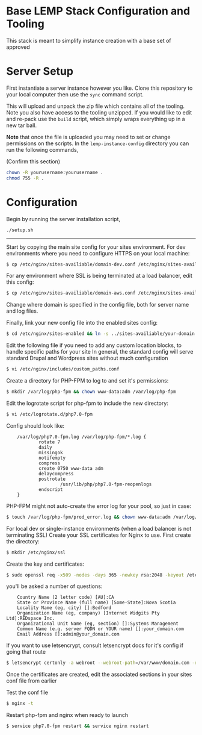 # Base LEMP Stack Configuration and Tooling
This stack is meant to simplify instance creation with a base
set of approved

# Server Setup
First instantiate a server instance however you like. Clone this repository
to your local computer then use the `sync` command script.

This will upload and unpack the zip file which contains all of the tooling. Note
you also have access to the tooling unzipped. If you would like to edit and re-pack
use the `build` script, which simply wraps everything up in a new tar ball.

**Note** that once the file is uploaded you may need to set or change permissions
on the scripts. In the `lemp-instance-config` directory you can run the following
commands,

(Confirm this section)
```sh
chown -R yourusername:yourusername .
chmod 755 -R .
```

# Configuration
Begin by running the server installation script,

```
./setup.sh
```

-----------
Start by copying the main site config for your sites environment.
For dev environments where you need to configure HTTPS on your local machine:
```sh
$ cp /etc/nginx/sites-availiable/domain-dev.conf /etc/nginx/sites-availiable/your-domain.conf && vi /etc/nginx/sites-availiable/your-domain.conf
```
For any environment where SSL is being terminated at a load balancer, edit this config:
```sh
$ cp /etc/nginx/sites-availiable/domain-aws.conf /etc/nginx/sites-availiable/your-domain.conf && vi /etc/nginx/sites-availiable/your-domain.conf
```

Change where domain is specified in the config file, both for server name and log files.


Finally, link your new config file into the enabled sites config:
```sh
$ cd /etc/nginx/sites-enabled && ln -s ../sites-availiable/your-domain.conf .
```

Edit the following file if you need to add any custom location blocks, to handle specific paths for your site
In general, the standard config will serve standard Drupal and Wordpress sites without much configuration
```sh
$ vi /etc/nginx/includes/custom_paths.conf
```


Create a directory for PHP-FPM to log to and set it's permissions:
```sh
$ mkdir /var/log/php-fpm && chown www-data:adm /var/log/php-fpm
```


Edit the logrotate script for php-fpm to include the new directory:
```sh        
$ vi /etc/logrotate.d/php7.0-fpm
```


Config should look like:
        
        /var/log/php7.0-fpm.log /var/log/php-fpm/*.log {
                rotate 7
                daily
                missingok
                notifempty
                compress
                create 0750 www-data adm
                delaycompress
                postrotate
                        /usr/lib/php/php7.0-fpm-reopenlogs
                endscript
        }

PHP-FPM might not auto-create the error log for your pool, so just in case:
```sh
$ touch /var/log/php-fpm/prod_error.log && chown www-data:adm /var/log/php-fpm/prod_error.log
```


For local dev or single-instance environments (when a load balancer is not terminating SSL)
Create your SSL certificates for Nginx to use.  First create the directory:
```sh
$ mkdir /etc/nginx/ssl
```


Create the key and certificates:
```sh
$ sudo openssl req -x509 -nodes -days 365 -newkey rsa:2048 -keyout /etc/nginx/ssl/nginx.key -out /etc/nginx/ssl/nginx.crt
```


you'll be asked a number of questions:

        Country Name (2 letter code) [AU]:CA
        State or Province Name (full name) [Some-State]:Nova Scotia
        Locality Name (eg, city) []:Bedford
        Organization Name (eg, company) [Internet Widgits Pty Ltd]:REDspace Inc.
        Organizational Unit Name (eg, section) []:Systems Management
        Common Name (e.g. server FQDN or YOUR name) []:your_domain.com
        Email Address []:admin@your_domain.com



If you want to use letsencrypt, consult letsencrypt docs for it's config if going that route
```sh
$ letsencrypt certonly -a webroot --webroot-path=/var/www/domain.com -d domain.com -d www.domain.com
```

Once the certificates are created, edit the associated sections in your sites conf file from earlier


Test the conf file
```sh
$ nginx -t
```


Restart php-fpm and nginx when ready to launch
```sh
$ service php7.0-fpm restart && service nginx restart
```